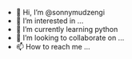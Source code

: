 - 👋 Hi, I’m @sonnymudzengi
- 👀 I’m interested in ...
- 🌱 I’m currently learning python
- 💞️ I’m looking to collaborate on ...
- 📫 How to reach me ...

<!---
sonnymudzengi/sonnymudzengi is a ✨ special ✨ repository because its `README.md` (this file) appears on your GitHub profile.
You can click the Preview link to take a look at your changes.
--->
